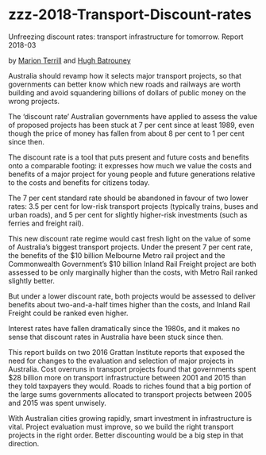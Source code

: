 # zzz-2018-Transport-Discount-rates
Unfreezing discount rates: transport infrastructure for tomorrow. Report 2018-03

by [Marion Terrill](https://grattan.edu.au/people/bio/marion-terrill/) and [Hugh Batrouney](https://grattan.edu.au/people/bio/hugh-batrouney/)

Australia should revamp how it selects major transport projects, so that governments can better know which new roads and railways are worth building and avoid squandering billions of dollars of public money on the wrong projects.

The ‘discount rate’ Australian governments have applied to assess the value of proposed projects has been stuck at 7 per cent since at least 1989, even though the price of money has fallen from about 8 per cent to 1 per cent since then.

The discount rate is a tool that puts present and future costs and benefits onto a comparable footing: it expresses how much we value the costs and benefits of a major project for young people and future generations relative to the costs and benefits for citizens today.

The 7 per cent standard rate should be abandoned in favour of two lower rates: 3.5 per cent for low-risk transport projects (typically trains, buses and urban roads), and 5 per cent for slightly higher-risk investments (such as ferries and freight rail).

This new discount rate regime would cast fresh light on the value of some of Australia’s biggest transport projects. Under the present 7 per cent rate, the benefits of the $10 billion Melbourne Metro rail project and the Commonwealth Government’s $10 billion Inland Rail Freight project are both assessed to be only marginally higher than the costs, with Metro Rail ranked slightly better.

But under a lower discount rate, both projects would be assessed to deliver benefits about two-and-a-half times higher than the costs, and Inland Rail Freight could be ranked even higher.

Interest rates have fallen dramatically since the 1980s, and it makes no sense that discount rates in Australia have been stuck since then.

This report builds on two 2016 Grattan Institute reports that exposed the need for changes to the evaluation and selection of major projects in Australia. Cost overruns in transport projects found that governments spent $28 billion more on transport infrastructure between 2001 and 2015 than they told taxpayers they would. Roads to riches found that a big portion of the large sums governments allocated to transport projects between 2005 and 2015 was spent unwisely.

With Australian cities growing rapidly, smart investment in infrastructure is vital. Project evaluation must improve, so we build the right transport projects in the right order. Better discounting would be a big step in that direction.

